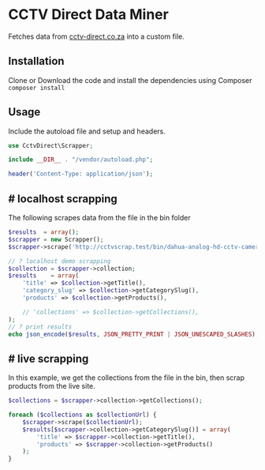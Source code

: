 # CCTV Direct Data Miner

Fetches data from [cctv-direct.co.za](http://cctv-direct.co.za) into a custom file.

## Installation

Clone or Download the code and install the dependencies using Composer
```composer install```

## Usage

Include the autoload file and setup and headers.

```php
use CctvDirect\Scrapper;

include __DIR__ . "/vendor/autoload.php";

header('Content-Type: application/json');
```

## # localhost scrapping

The following scrapes data from the file in the bin folder

```php
$results  = array();
$scrapper = new Scrapper();
$scrapper->scrape('http://cctvscrap.test/bin/dahua-analog-hd-cctv-cameras.htm');

// ? localhost demo scrapping 
$collection = $scrapper->collection;
$results    = array(
    'title' => $collection->getTitle(),
    'category_slug' => $collection->getCategorySlug(),
    'products' => $collection->getProducts(),

    // 'collections' => $collection->getCollections(),
);
// ? print results
echo json_encode($results, JSON_PRETTY_PRINT | JSON_UNESCAPED_SLASHES);
```

## # live scrapping

In this example, we get the collections from the file in the bin, then scrap products from the live site.

```php
$collections = $scrapper->collection->getCollections();

foreach ($collections as $collectionUrl) {
    $scrapper->scrape($collectionUrl);
    $results[$scrapper->collection->getCategorySlug()] = array(
        'title' => $scrapper->collection->getTitle(),
        'products' => $scrapper->collection->getProducts()
    );
}
```
